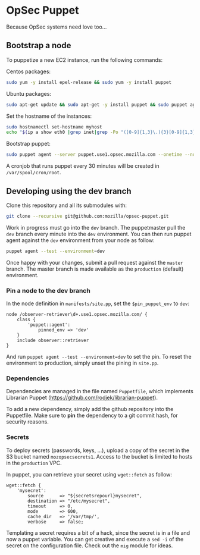 OpSec Puppet
============

Because OpSec systems need love too...

## Bootstrap a node

To puppetize a new EC2 instance, run the following commands:

Centos packages:
```bash
sudo yum -y install epel-release && sudo yum -y install puppet
```

Ubuntu packages:
```bash
sudo apt-get update && sudo apt-get -y install puppet && sudo puppet agent --enable
```

Set the hostname of the instances:
```bash
sudo hostnamectl set-hostname myhost
echo "$(ip a show eth0 |grep inet|grep -Po "([0-9]{1,3}\.){3}[0-9]{1,3}"|head -1) myhost.mydomain myhost" | sudo tee -a /etc/hosts
```

Bootstrap puppet:
```bash
sudo puppet agent --server puppet.use1.opsec.mozilla.com --onetime --no-daemonize --verbose
```

A cronjob that runs puppet every 30 minutes will be created in
`/var/spool/cron/root`.

## Developing using the dev branch

Clone this repository and all its submodules with:
```bash
git clone --recursive git@github.com:mozilla/opsec-puppet.git
```

Work in progress must go into the `dev` branch. The puppetmaster pull the `dev`
branch every minute into the `dev` environment. You can then run puppet agent
against the `dev` environment from your node as follow:

```bash
puppet agent --test --environment=dev
```

Once happy with your changes, submit a pull request against the `master` branch.
The master branch is made available as the `production` (default) environment.

### Pin a node to the dev branch

In the node definition in `manifests/site.pp`, set the `$pin_puppet_env` to `dev`:
```puppet
node /observer-retriever\d+.use1.opsec.mozilla.com/ {
    class {
        'puppet::agent':
            pinned_env => 'dev'
    }
    include observer::retriever
}
```

And run `puppet agent --test --environment=dev` to set the pin.
To reset the environment to production, simply unset the pining in `site.pp`.

### Dependencies

Dependencies are managed in the file named `Puppetfile`, which implements
Librarian Puppet (https://github.com/rodjek/librarian-puppet).

To add a new dependency, simply add the github repository into the Puppetfile.
Make sure to **pin** the dependency to a git commit hash, for security reasons.

### Secrets

To deploy secrets (passwords, keys, ...), upload a copy of the secret in the S3
bucket named `mozopsecsecrets1`. Access to the bucket is limited to hosts in the
`production` VPC.

In puppet, you can retrieve your secret using `wget::fetch` as follow:
```puppet
wget::fetch {
    'mysecret':
        source      => "${secretsrepourl}mysecret",
        destination => "/etc/mysecret",
        timeout     => 0,
        mode        => 600,
        cache_dir   => '/var/tmp/',
        verbose     => false;
```

Templating a secret requires a bit of a hack, since the secret is in a file and
now a puppet variable. You can get creative and execute a `sed -i` of the secret
on the configuration file. Check out the `mig` module for ideas.
